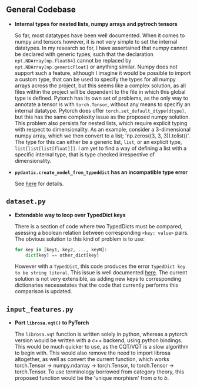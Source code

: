 ## General Codebase

-   **Internal types for nested lists, numpy arrays and pytroch tensors**

    So far, most datatypes have been well documented. When it comes to numpy and tensors however, it is not very simple to set the internal datatypes. In my research so for, I have assertained that numpy cannot be declared with generic types, such that the declaration `npt.NDArray[np.float64]` cannot be replaced by `npt.NDArray[np.genericFloat]` or anything similar. Numpy does not support such a feature, although I imagine it would be possible to import a custom type, that can be used to specify the types for all numpy arrays across the project, but this seems like a complex solution, as all files within the project will be dependent to the file in which this global type is defined. Pytorch has its own set of problems, as the only way to annotate a tensor is with `torch.Tensor`, without any means to specifiy an internal datatype. Pytorch does offer `torch.set_default_dtype(dtype)`, but this has the same complexity issue as the proposed numpy solution. This problem also persists for nested lists, which require explicit typing with respect to dimensionality. As an example, consider a 3-dimensional numpy array, which we then convert to a list; 'np.zeros((3, 3, 3)).tolist()'. The type for this can either be a generic list, `list`, or an explicit type, `list[list[list[float]]]`. I am yet to find a way of defining a list with a specific internal type, that is type checked irrespective of dimensionality.

-   **`pydantic.create_model_from_typeddict` has an incompatible type error**

    See [here](https://github.com/samuelcolvin/pydantic/issues/3008) for details.

## `dataset.py`

-   **Extendable way to loop over TypedDict keys**

    There is a section of code where two TypedDicts must be compared, asessing a boolean relation between corresponding `<key: value>` pairs. The obvious solution to this kind of problem is to use:

    ```python
    for key in [key1, key2, ..., keyN]:
    	dict[key] == other_dict[key]
    ```

    However with a `TypedDict`, this code produces the error `TypedDict key to be string literal`. This issue is well documented [here](https://github.com/python/mypy/issues/6262). The current solution is not very extensible, as adding new keys to corresponding dictionaries necessetates that the code that currently performs this comparison is updated.

## `input_features.py`

-   **Port `librosa.vqt()` to PyTorch**

    The `librosa.vqt` function is written solely in python, whereas a pytorch version would be written with a c++ backend, using python bindings. This would be much quicker to use, as the CQT/VQT is a slow algorithm to begin with. This would also remove the need to import librosa altogether, as well as convert the current function, which works torch.Tensor -> numpy.ndarray -> torch.Tensor, to torch.Tensor -> torch.Tensor. To use terminology borrowed from category theory, this proposed function would be the 'unique morphism' from _a_ to _b_.
